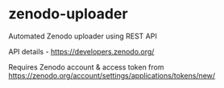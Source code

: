 # zenodo-uploader
Automated Zenodo uploader using REST API

API details - https://developers.zenodo.org/

Requires Zenodo account & access token from
https://zenodo.org/account/settings/applications/tokens/new/
